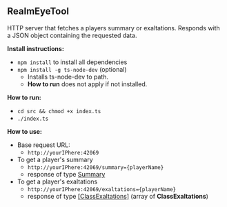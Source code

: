 ## RealmEyeTool
HTTP server that fetches a players summary or exaltations.
Responds with a JSON object containing the requested data.


**Install instructions:**
- `npm install` to install all dependencies
- `npm install -g ts-node-dev` (optional)
  - Installs ts-node-dev to path.
  - **How to run** does not apply if not installed.

**How to run:**
- `cd src && chmod +x index.ts`
- `./index.ts`

**How to use:**
- Base request URL:
  - `http://yourIPhere:42069`
- To get a player's summary
  - `http://yourIPhere:42069/summary={playerName}`
  - response of type [Summary](src/classes/Summary.ts)
- To get a player's exaltations
  - `http://yourIPhere:42069/exaltations={playerName}`
  - response of type [[ClassExaltations]](src/classes/ClassExaltations.ts) (array of **ClassExaltations**)
